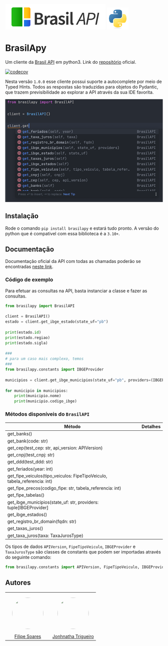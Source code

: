 ![](./images/brasilapi-logo-small.png) <img src="https://raw.githubusercontent.com/devicons/devicon/master/icons/python/python-original.svg" width="70" height="70" />

# BrasilApy
Um cliente da [Brasil  API](https://brasilapi.com.br/) em python3. Link do [repositório](https://github.com/BrasilAPI/BrasilAPI) oficial.

[![codecov](https://codecov.io/gh/joepreludian/brasilapy/branch/master/graph/badge.svg?token=BKYR6XTW4N)](https://codecov.io/gh/joepreludian/brasilapy)

Nesta versão `1.0.0` esse cliente possui suporte a autocomplete por meio de Typed Hints. Todos as respostas são traduzidas para objetos do Pydantic, que trazem previsibilidade ao explorar a API  através da sua IDE favorita.

![](./images/autocomplete.png)

## Instalação
Rode o comando `pip install brasilapy` e estará tudo pronto.
A versão do python que é compativel com essa biblioteca é a `3.10+`.

## Documentação
Documentação oficial da API com todas as chamadas poderão se encontradas [neste link](https://brasilapi.com.br/docs).

### Código de exemplo
Para efetuar as consultas na API, basta instanciar a classe e fazer as consultas.

```py
from brasilapy import BrasilAPI

client = BrasilAPI()
estado = client.get_ibge_estado(state_uf="pb")

print(estado.id)
print(estado.regiao)
print(estado.sigla)

###
# para um caso mais complexo, temos
###
from brasilapy.constants import IBGEProvider

municipios = client.get_ibge_municipios(state_uf="pb", providers=(IBGEProvider.DADOS_ABERTOS_BR,))

for municipio in municipios:
    print(municipio.nome)
    print(municipio.codigo_ibge)
```

### Métodos disponíveis do `BrasilAPI`

| Método                                                                    | Detalhes |
|---------------------------------------------------------------------------|----------|
 | get_banks()                                                               |          |
 | get_bank(code: str)                                                       |          |
 | get_cep(test_cep: str, api_version: APIVersion)                                |          |
 | get_cnpj(test_cnpj: str)                                                       |          |
 | get_ddd(test_ddd: str)                                                         |          |
 | get_feriados(year: int)                                                   |          |
 | get_fipe_veiculos(tipo_veiculos: FipeTipoVeiculo, tabela_referencia: int) |          |
 | get_fipe_precos(codigo_fipe: str, tabela_referencia: int)                 |          |
 | get_fipe_tabelas()                                                        |          |
 | get_ibge_municipios(state_uf: str, providers: tuple\[IBGEProvider\]       |          |
 | get_ibge_estados()                                                        |          |
 | get_registro_br_domain(fqdn: str)                                         |          |
 | get_taxas_juros()                                                         |          |
 | get_taxa_juros(taxa: TaxaJurosType)                                       |          |

Os tipos de dados `APIVersion`, `FipeTipoVeiculo`, `IBGEProvider` e `TaxaJurosType` são classes de constants que podem ser importadas através do seguinte comando:

```py
from brasilapy.constants import APIVersion, FipeTipoVeiculo, IBGEProvider, TaxaJurosType
```

## Autores

<table>
<tbody>
<tr>
    <td style="text-align: center">
        <img width='100' height='100' style="border-radius:50%; padding:15px; display: block; margin: 0 auto" src="https://avatars.githubusercontent.com/u/78698099?v=4" />
        <a href="https://github.com/lipe14-ops" target="_blank">Filipe Soares</a>
    </td>
    <td style="text-align: center">
        <img width='100' height='100' style="border-radius:50%; padding:15px; display: block; margin: 0 auto" src="https://avatars.githubusercontent.com/u/2691511?v=4" />
        <a href="https://joepreludian.github.io" target="_blank">Jonhnatha Trigueiro</a>
    </td>
</tr>
</tbody>
</table>
